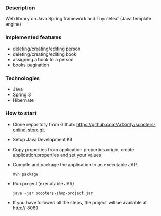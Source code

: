 ### Description
Web library on Java Spring framework and Thymeleaf (Java template engine)
### Implemented features
+ deleting/creating/editing person
+ deleting/creating/editing book
+ assigning a book to a person
+ books pagination
### Technologies 
+ Java
+ Spring 3
+ Hibernate
### How to start
+ Clone repository from Github: https://github.com/Art3m1y/scooters-online-store.git
+ Setup Java Development Kit
+ Copy properties from application.properties.origin, create application.properties and set your values
+ Compile and package the application to an executable JAR 

  ```mvn package```
+ Run project (executable JAR)

  ```java -jar scooters-shop-project.jar```
+ If you have followed all the steps, the project will be available at http://<host>:8080
